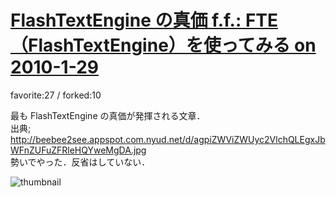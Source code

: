 # [FlashTextEngine の真価 f.f.: FTE（FlashTextEngine）を使ってみる on 2010-1-29](http://wonderfl.net/c/9Z86)

favorite:27 / forked:10

最も FlashTextEngine の真価が発揮される文章．  
出典; http://beebee2see.appspot.com.nyud.net/d/agpiZWViZWUyc2VlchQLEgxJbWFnZUFuZFRleHQYweMgDA.jpg  
勢いでやった．反省はしていない．

![thumbnail](./thumbnail.jpg)